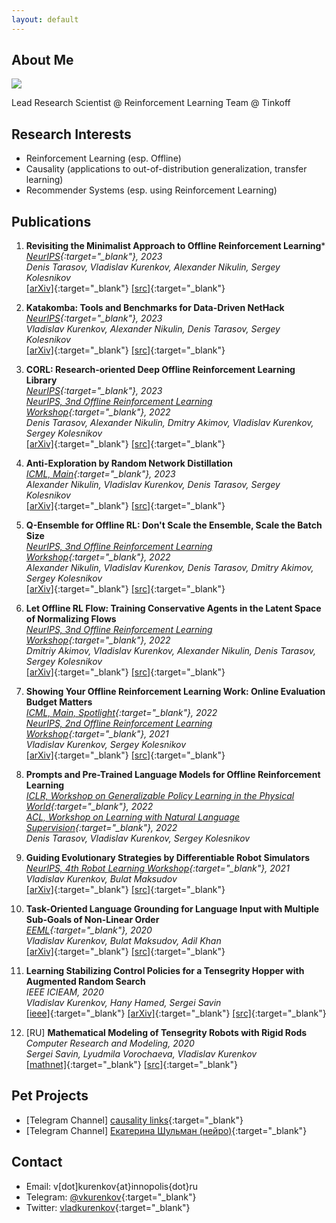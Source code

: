 ```yaml
---
layout: default
---
```


## About Me

<img class="profile-picture" src="avatar.png">

Lead Research Scientist @ Reinforcement Learning Team @ Tinkoff

## Research Interests

- Reinforcement Learning (esp. Offline)
- Causality (applications to out-of-distribution generalization, transfer learning)
- Recommender Systems (esp. using Reinforcement Learning)

## Publications
1. **Revisiting the Minimalist Approach to Offline Reinforcement Learning***  
*[NeurIPS](https://arxiv.org/abs/2305.09836){:target="_blank"}, 2023*  
*Denis Tarasov, Vladislav Kurenkov, Alexander Nikulin, Sergey Kolesnikov*  
[[arXiv]]([https://arxiv.org/abs/2305.09836](https://arxiv.org/abs/2305.09836)){:target="_blank"} [[src]](https://github.com/tinkoff-ai/rebrac){:target="_blank"}

1. **Katakomba: Tools and Benchmarks for Data-Driven NetHack**  
*[NeurIPS](https://arxiv.org/abs/2306.08772){:target="_blank"}, 2023*  
*Vladislav Kurenkov, Alexander Nikulin, Denis Tarasov, Sergey Kolesnikov*  
[[arXiv]]([https://arxiv.org/abs/2306.08772](https://arxiv.org/abs/2306.08772)){:target="_blank"} [[src]](https://github.com/corl-team/katakomba){:target="_blank"}

1. **CORL: Research-oriented Deep Offline Reinforcement Learning Library**  
*[NeurIPS](https://arxiv.org/abs/2210.07105){:target="_blank"}, 2023*  
*[NeurIPS, 3nd Offline Reinforcement Learning Workshop](https://offline-rl-neurips.github.io/2022/index.html){:target="_blank"}, 2022*  
*Denis Tarasov, Alexander Nikulin, Dmitry Akimov, Vladislav Kurenkov, Sergey Kolesnikov*  
[[arXiv]]([https://arxiv.org/abs/2211.11096](https://arxiv.org/abs/2210.07105)){:target="_blank"} [[src]](https://github.com/corl-team/CORL){:target="_blank"}

1. **Anti-Exploration by Random Network Distillation**   
*[ICML, Main](https://proceedings.mlr.press/v202/nikulin23a.html){:target="_blank"}, 2023*     
*Alexander Nikulin, Vladislav Kurenkov, Denis Tarasov, Sergey Kolesnikov*  
[[arXiv]]([https://arxiv.org/abs/2211.11096](https://arxiv.org/abs/2301.13616)){:target="_blank"} [[src]](https://github.com/tinkoff-ai/sac-rnd){:target="_blank"}

1. **Q-Ensemble for Offline RL: Don't Scale the Ensemble, Scale the Batch Size**   
*[NeurIPS, 3nd Offline Reinforcement Learning Workshop](https://offline-rl-neurips.github.io/2022/index.html){:target="_blank"}, 2022*  
*Alexander Nikulin, Vladislav Kurenkov, Denis Tarasov, Dmitry Akimov, Sergey Kolesnikov*  
[[arXiv]](https://arxiv.org/abs/2211.11096){:target="_blank"} [[src]](https://github.com/tinkoff-ai/lb-sac){:target="_blank"}

1. **Let Offline RL Flow: Training Conservative Agents in the Latent Space of Normalizing Flows**   
*[NeurIPS, 3nd Offline Reinforcement Learning Workshop](https://offline-rl-neurips.github.io/2022/index.html){:target="_blank"}, 2022*  
*Dmitriy Akimov, Vladislav Kurenkov, Alexander Nikulin, Denis Tarasov, Sergey Kolesnikov*  
[[arXiv]](https://arxiv.org/abs/2110.04156){:target="_blank"} [[src]](https://github.com/tinkoff-ai/cnf){:target="_blank"}

1. **Showing Your Offline Reinforcement Learning Work: Online Evaluation Budget Matters**   
*[ICML, Main, Spotlight](https://proceedings.mlr.press/v162/kurenkov22a.html){:target="_blank"}, 2022*       
*[NeurIPS, 2nd Offline Reinforcement Learning Workshop](https://offline-rl-neurips.github.io/2021/index.html){:target="_blank"}, 2021*  
*Vladislav Kurenkov, Sergey Kolesnikov*  
[[arXiv]](https://arxiv.org/abs/2110.04156){:target="_blank"} [[src]](https://github.com/tinkoff-ai/eop){:target="_blank"}

1. **Prompts and Pre-Trained Language Models for Offline Reinforcement Learning**   
*[ICLR, Workshop on Generalizable Policy Learning in the Physical World](https://ai-workshops.github.io/generalizable-policy-learning-in-the-physical-world/){:target="_blank"}, 2022*   
*[ACL, Workshop on Learning with Natural Language Supervision](https://sites.google.com/princeton.edu/nl-supervision/home?authuser=0){:target="_blank"}, 2022*   
*Denis Tarasov, Vladislav Kurenkov, Sergey Kolesnikov*

1. **Guiding Evolutionary Strategies by Differentiable Robot Simulators**  
*[NeurIPS, 4th Robot Learning Workshop](http://www.robot-learning.ml/2021/){:target="_blank"}, 2021*  
*Vladislav Kurenkov, Bulat Maksudov*  
[[arXiv]](https://arxiv.org/abs/2110.00438){:target="_blank"} [[src]](https://github.com/vkurenkov/guided-es-by-differentiable-simulators){:target="_blank"}

1. **Task-Oriented Language Grounding for Language Input with Multiple Sub-Goals of Non-Linear Order**  
*[EEML](https://www.eeml.eu/){:target="_blank"}, 2020*  
*Vladislav Kurenkov, Bulat Maksudov, Adil Khan*  
[[arXiv]](https://arxiv.org/abs/1910.12354){:target="_blank"} [[src]](https://github.com/vkurenkov/language-grounding-multigoal){:target="_blank"}

1. **Learning Stabilizing Control Policies for a Tensegrity Hopper with Augmented Random Search**  
*IEEE ICIEAM, 2020*  
*Vladislav Kurenkov, Hany Hamed, Sergei Savin*  
 [[ieee]](https://ieeexplore.ieee.org/document/9111973/){:target="_blank"} [[arXiv]](https://arxiv.org/abs/2004.02641){:target="_blank"} [[src]](https://github.com/hany606/tensegrity-vertical-stability){:target="_blank"}

1. [RU] **Mathematical Modeling of Tensegrity Robots with Rigid Rods**  
*Computer Research and Modeling, 2020*  
*Sergei Savin, Lyudmila Vorochaeva, Vladislav Kurenkov*  
[[mathnet]](http://www.mathnet.ru/php/archive.phtml?wshow=paper&jrnid=crm&paperid=819&option_lang=eng){:target="_blank"} [[src]](https://github.com/vkurenkov/tensegrity/){:target="_blank"}

## Pet Projects

* [Telegram Channel] [causality links](https://t.me/causality_links){:target="_blank"}
* [Telegram Channel] [Екатерина Шульман (нейро)](https://t.me/eschulmann_neuro){:target="_blank"}

## Contact

* Email: v[dot]kurenkov{at}innopolis{dot}ru
* Telegram: [@vkurenkov](https://t.me/vkurenkov){:target="_blank"}
* Twitter: [vladkurenkov](https://twitter.com/vladkurenkov){:target="_blank"}
